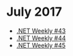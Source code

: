 # July 2017

+ [.NET Weekly #43](number-43.md)
+ [.NET Weekly #44](number-44.md)
+ [.NET Weekly #45](number-45.md)